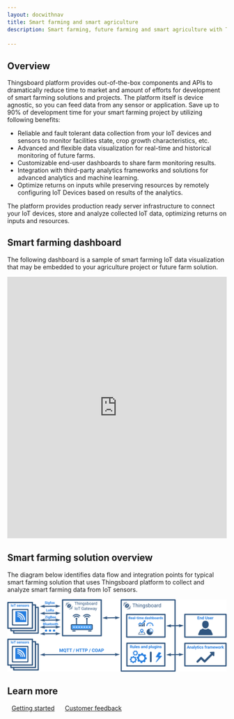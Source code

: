 ```yaml
---
layout: docwithnav
title: Smart farming and smart agriculture 
description: Smart farming, future farming and smart agriculture with Thingsboard IoT Platform

---
```


## Overview

Thingsboard platform provides out-of-the-box components and APIs to dramatically reduce time to market and amount of efforts for development of smart farming solutions and projects.
The platform itself is device agnostic, so you can feed data from any sensor or application.
Save up to 90% of development time for your smart farming project by utilizing following benefits:
 
 - Reliable and fault tolerant data collection from your IoT devices and sensors to monitor facilities state, crop growth characteristics, etc.
 - Advanced and flexible data visualization for real-time and historical monitoring of future farms.
 - Customizable end-user dashboards to share farm monitoring results.
 - Integration with third-party analytics frameworks and solutions for advanced analytics and machine learning.
 - Optimize returns on inputs while preserving resources by remotely configuring IoT Devices based on results of the analytics.

The platform provides production ready server infrastructure to connect your IoT devices, store and analyze collected IoT data, optimizing returns on inputs and resources.

## Smart farming dashboard

The following dashboard is a sample of smart farming IoT data visualization that may be embedded to your agriculture project or future farm solution.

<iframe id="demoFrame" src="https://demo.thingsboard.io/demo?dashboardId=198c2b60-0edc-11e7-942c-bb0136cc33d0&source=docs" frameborder="0" height="600px" width="100%"></iframe>

## Smart farming solution overview
 
The diagram below identifies data flow and integration points for typical smart farming solution that uses Thingsboard platform to collect and analyze smart farming data from IoT sensors.

![Smart farming solution diagram](/images/iot-use-cases/smart-farming.svg)

## Learn more

<a style="margin: 10px;" href="/docs/getting-started-guides/helloworld/" class="button">Getting started</a>
<a style="margin: 10px;" href="/docs/feedback/" class="button">Customer feedback</a>


